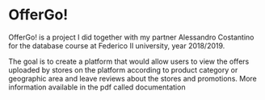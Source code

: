 # OfferGo!
OfferGo! is a project I did together with my partner Alessandro Costantino for the database course at Federico II university, year 2018/2019.

The goal is to create a platform that would allow users to view the offers uploaded by stores on the platform according to product category or geographic area and leave reviews about the stores and promotions.
More information available in the pdf called documentation


